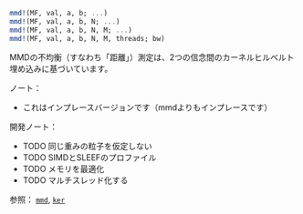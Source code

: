 ```julia
mmd!(MF, val, a, b; ...)
mmd!(MF, val, a, b, N; ...)
mmd!(MF, val, a, b, N, M; ...)
mmd!(MF, val, a, b, N, M, threads; bw)

```

MMDの不均衡（すなわち「距離」）測定は、2つの信念間のカーネルヒルベルト埋め込みに基づいています。

ノート：

  * これはインプレースバージョンです（mmdよりもインプレースです）

開発ノート：

  * TODO 同じ重みの粒子を仮定しない
  * TODO SIMDとSLEEFのプロファイル
  * TODO メモリを最適化
  * TODO マルチスレッド化する

参照： [`mmd`](@ref), [`ker`](@ref)

